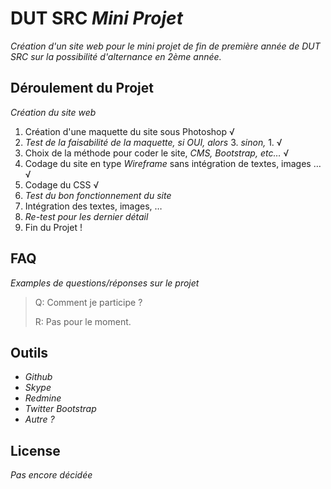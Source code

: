 # DUT SRC _Mini Projet_

_Création d'un site web pour le mini projet de fin de première année de DUT SRC sur la possibilité d'alternance en 2ème année._

## Déroulement du Projet

_Création du site web_ 

1. Création d'une maquette du site sous Photoshop √
2. _Test de la faisabilité de la maquette, si OUI, alors_ 3. _sinon,_ 1. √
3. Choix de la méthode pour coder le site, _CMS, Bootstrap, etc…_ √
4. Codage du site en type _Wireframe_ sans intégration de textes, images … √
5. Codage du CSS √
6. _Test du bon fonctionnement du site_ 
7. Intégration des textes, images, …
8. _Re-test pour les dernier détail_
9. Fin du Projet !

## FAQ

_Examples de questions/réponses sur le projet_

> Q: Comment je participe ?
> 
> R: Pas pour le moment.

## Outils

- _Github_
- _Skype_
- _Redmine_
- _Twitter Bootstrap_
- _Autre ?_

## License

_Pas encore décidée_